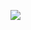 [![](https://images.microbadger.com/badges/image/gwelican/phppgadmin.svg)](https://microbadger.com/images/gwelican/phppgadmin "Get your own image badge on microbadger.com")
